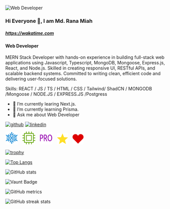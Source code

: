 ![Web Developer](https://i.ibb.co/RYL15J6/Yellow-Motivational-Web-Developer-Facebook-Cover.png)

### Hi Everyone 👋, I am Md. Rana Miah
#####  https://wakatime.com
#### Web Developer

MERN Stack Developer with hands-on experience in building full-stack web applications using Javascript, Typescript, MongoDB, Mongoose, Express.js, React, and Node.js. Skilled in creating responsive UI, RESTful APIs, and scalable backend systems. Committed to writing clean, efficient code and delivering user-focused solutions.

Skills: REACT / JS / TS / HTML / CSS / Tailwind/ ShadCN / MONGODB /Mongoose / NODE.JS / EXPRESS.JS /Postgress

- 🔭 I’m currently learing Next.js. 
- 🌱 I’m currently learning Prisma. 
- 💬 Ask me about Web Developer 


[<img src='https://cdn.jsdelivr.net/npm/simple-icons@3.0.1/icons/github.svg' alt='github' height='40'>](https://github.com/ranamiah221)  [<img src='https://cdn.jsdelivr.net/npm/simple-icons@3.0.1/icons/linkedin.svg' alt='linkedin' height='40'>](https://www.linkedin.com/in/https://www.linkedin.com/in/md-rana-miah-b24b972a4//)  

<a href='https://archiveprogram.github.com/'><img src='https://raw.githubusercontent.com/acervenky/animated-github-badges/master/assets/acbadge.gif' width='40' height='40'></a> <a href='https://docs.github.com/en/developers'><img src='https://raw.githubusercontent.com/acervenky/animated-github-badges/master/assets/devbadge.gif' width='40' height='40'></a> <a href='https://github.com/pricing'><img src='https://raw.githubusercontent.com/acervenky/animated-github-badges/master/assets/pro.gif' width='40' height='40'></a> <a href='https://stars.github.com/'><img src='https://raw.githubusercontent.com/acervenky/animated-github-badges/master/assets/starbadge.gif' width='35' height='35'></a> <a href='https://docs.github.com/en/github/supporting-the-open-source-community-with-github-sponsors'><img src='https://raw.githubusercontent.com/acervenky/animated-github-badges/master/assets/sponsorbadge.gif' width='35' height='35'></a> 

[![trophy](https://github-profile-trophy.vercel.app/?username=ranamiah221)](https://github.com/ryo-ma/github-profile-trophy)

[![Top Langs](https://github-readme-stats.vercel.app/api/top-langs/?username=ranamiah221)](https://github.com/anuraghazra/github-readme-stats)

![GitHub stats](https://github-readme-stats.vercel.app/api?username=ranamiah221&show_icons=true&count_private=true)  

![Vaunt Badge](https://api.vaunt.dev/v1/github/entities/ranamiah221/contributions?format=svg&private=true)  

![GitHub metrics](https://metrics.lecoq.io/ranamiah221)  

![GitHub streak stats](https://streak-stats.demolab.com/?user=ranamiah221)  



